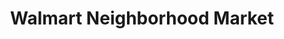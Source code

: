 ---
title: "Walmart Neighborhood Market"
url: /high-point/walmart-neighborhood-market/
shop: supermarket
---